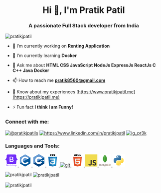 <h1 align="center">Hi 👋, I'm Pratik Patil</h1>
<h3 align="center">A passionate Full Stack developer from India</h3>

<p align="left"> <img src="https://komarev.com/ghpvc/?username=pratikjpatil&label=Profile%20views&color=0e75b6&style=flat" alt="pratikjpatil" /> </p>

- 🔭 I’m currently working on **Renting Application**

- 🌱 I’m currently learning **Docker**

- 💬 Ask me about **HTML CSS JavaScript NodeJs ExpressJs ReactJs C C++ Java Docker**

- 📫 How to reach me **pratik8560@gmail.com**

- 📄 Know about my experiences [https://www.pratikjpatil.me](https://pratikjpatil.me)

- ⚡ Fun fact **I think I am Funny!**

<h3 align="left">Connect with me:</h3>
<p align="left">
<a href="https://twitter.com/@pratikjpatils" target="blank"><img align="center" src="https://raw.githubusercontent.com/rahuldkjain/github-profile-readme-generator/master/src/images/icons/Social/twitter.svg" alt="@pratikjpatils" height="30" width="40" /></a>
<a href="https://www.linkedin.com/in/pratikjpatil" target="blank"><img align="center" src="https://raw.githubusercontent.com/rahuldkjain/github-profile-readme-generator/master/src/images/icons/Social/linked-in-alt.svg" alt="https://www.linkedin.com/in/pratikjpatil" height="30" width="40" /></a>
<a href="https://www.instagram.com/_.pratik.88" target="blank"><img align="center" src="https://raw.githubusercontent.com/rahuldkjain/github-profile-readme-generator/master/src/images/icons/Social/instagram.svg" alt="ig_pr3k" height="30" width="40" /></a>
<!-- <a href="https://www.codechef.com/users/pratik_85" target="blank"><img align="center" src="https://cdn.jsdelivr.net/npm/simple-icons@3.1.0/icons/codechef.svg" alt="pratik_85" height="30" width="40" /></a>
#<a href="https://www.hackerrank.com/pratikjpatil" target="blank"><img align="center" src="https://raw.githubusercontent.com/rahuldkjain/github-profile-readme-generator/master/src/images/icons/Social/hackerrank.svg" alt="pratik_1" height="30" width="40" /></a>
#<a href="https://www.leetcode.com/pratikjpatil" target="blank"><img align="center" src="https://raw.githubusercontent.com/rahuldkjain/github-profile-readme-generator/master/src/images/icons/Social/leet-code.svg" alt="pratik88" height="30" width="40" /></a>
#<a href="https://auth.geeksforgeeks.org/user/pratik88/profile" target="blank"><img align="center" src="https://raw.githubusercontent.com/rahuldkjain/github-profile-readme-generator/master/src/images/icons/Social/geeks-for-geeks.svg" alt="https://auth.geeksforgeeks.org/user/pratik88/profile" height="30" width="40" /></a>
</p> -->

<h3 align="left">Languages and Tools:</h3>
<p align="left"> <a href="https://getbootstrap.com" target="_blank" rel="noreferrer"> <img src="https://raw.githubusercontent.com/devicons/devicon/master/icons/bootstrap/bootstrap-plain-wordmark.svg" alt="bootstrap" width="40" height="40"/> </a> <a href="https://www.cprogramming.com/" target="_blank" rel="noreferrer"> <img src="https://raw.githubusercontent.com/devicons/devicon/master/icons/c/c-original.svg" alt="c" width="40" height="40"/> </a> <a href="https://www.w3schools.com/cpp/" target="_blank" rel="noreferrer"> <img src="https://raw.githubusercontent.com/devicons/devicon/master/icons/cplusplus/cplusplus-original.svg" alt="cplusplus" width="40" height="40"/> </a> <a href="https://www.w3schools.com/css/" target="_blank" rel="noreferrer"> <img src="https://raw.githubusercontent.com/devicons/devicon/master/icons/css3/css3-original-wordmark.svg" alt="css3" width="40" height="40"/> </a> <a href="https://git-scm.com/" target="_blank" rel="noreferrer"> <img src="https://www.vectorlogo.zone/logos/git-scm/git-scm-icon.svg" alt="git" width="40" height="40"/> </a> <a href="https://www.w3.org/html/" target="_blank" rel="noreferrer"> <img src="https://raw.githubusercontent.com/devicons/devicon/master/icons/html5/html5-original-wordmark.svg" alt="html5" width="40" height="40"/> </a> <a href="https://developer.mozilla.org/en-US/docs/Web/JavaScript" target="_blank" rel="noreferrer"> <img src="https://raw.githubusercontent.com/devicons/devicon/master/icons/javascript/javascript-original.svg" alt="javascript" width="40" height="40"/> </a> <a href="https://www.mongodb.com/" target="_blank" rel="noreferrer"> <img src="https://raw.githubusercontent.com/devicons/devicon/master/icons/mongodb/mongodb-original-wordmark.svg" alt="mongodb" width="40" height="40"/> </a> <a href="https://www.python.org" target="_blank" rel="noreferrer"> <img src="https://raw.githubusercontent.com/devicons/devicon/master/icons/python/python-original.svg" alt="python" width="40" height="40"/> </a> </p>

<p><img align="left" src="https://github-readme-stats.vercel.app/api/top-langs?username=pratikjpatil&show_icons=true&locale=en&layout=compact" alt="pratikjpatil" /></p>

<p>&nbsp;<img align="center" src="https://github-readme-stats.vercel.app/api?username=pratikjpatil&show_icons=true&locale=en" alt="pratikjpatil" /></p>

<p><img align="center" src="https://github-readme-streak-stats.herokuapp.com/?user=pratikjpatil&" alt="pratikjpatil" /></p>
